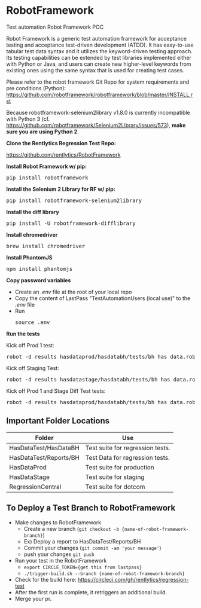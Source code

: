 # RobotFramework
Test automation Robot Framework POC

Robot Framework is a generic test automation framework for acceptance testing and acceptance test-driven development (ATDD). It has easy-to-use tabular test data syntax and it utilizes the keyword-driven testing approach. Its testing capabilities can be extended by test libraries implemented either with Python or Java, and users can create new higher-level keywords from existing ones using the same syntax that is used for creating test cases.

Please refer to the robot framework Git Repo for system requirements and pre conditions (Python): https://github.com/robotframework/robotframework/blob/master/INSTALL.rst

Because robotframework-selenium2library v1.8.0 is currently incompatible with Python 3 (cf. https://github.com/robotframework/Selenium2Library/issues/573), <b>make sure you are using Python 2</b>.

<b>Clone the Rentlytics Regression Test Repo:</b>

https://github.com/rentlytics/RobotFramework

<b>Install Robot Framework w/ pip:</b>

<pre>pip install robotframework</pre>

<b>Install the Selenium 2 Library for RF w/ pip:</b>

<pre>pip install robotframework-selenium2library</pre>

<b>Install the diff library</b>

<pre>pip install -U robotframework-difflibrary</pre>

<b>Install chromedriver</b>

<pre>brew install chromedriver</pre>

<b>Install PhantomJS</b>

<pre>npm install phantomjs</pre>

<b>Copy password variables</b>
* Create an <i>.env</i> file at the root of your local repo
* Copy the content of LastPass "TestAutomationUsers (local use)" to the <i>.env</i> file
* Run <pre>source .env</pre>

<b>Run the tests</b>

Kick off Prod 1 test: 

<pre>robot -d results hasdataprod/hasdatabh/tests/bh_has_data.robot hasdataprod/hasdatalivcor/tests/livcor_has_data.robot hasdataprod/hasdatawinterwood/tests/winterwood_has_data.robot</pre>

Kick off Staging Test:

<pre>robot -d results hasdatastage/hasdatabh/tests/bh_has_data.robot hasdatastage/hasdatalivcor/tests/livcor_has_data.robot hasdatastage/hasdatawinterwood/tests/winterwood_has_data.robot</pre>


Kick off Prod 1 and Stage Diff Test tests: 

<pre>robot -d results hasdataprod/hasdatabh/tests/bh_has_data.robot hasdataprod/hasdatalivcor/tests/livcor_has_data.robot hasdataprod/hasdatawinterwood/tests/winterwood_has_data.robot hasdatastage/hasdatabh/tests/bh_has_data.robot hasdatastage/hasdatalivcor/tests/livcor_has_data.robot hasdatastage/hasdatawinterwood/tests/winterwood_has_data.robot</pre>


## Important Folder Locations

| Folder 						| Use								|
|-------------------------------|-----------------------------------|
| HasDataTest/HasDataBH			| Test suite for regression tests. 	| 
| HasDataTest/Reports/BH		| Test Data for regression tests. 	| 
| HasDataProd					| Test suite for production			|
| HasDataStage					| Test suite for staging			|
| RegressionCentral				| Test suite for dotcom				|


## To Deploy a Test Branch to RobotFramework
* Make changes to RobotFramework
  * Create a new branch (`git checkout -b {name-of-robot-framework-branch}`)
  * Ex) Deploy a report to HasDataTest/Reports/BH
  * Commit your changes (`git commit -am 'your message'`)
  * push your changes `git push`
* Run your test in the RobotFramework 
  * `export CIRCLE_TOKEN={get this from lastpass}`
  * `./trigger-build.sh --branch {name-of-robot-framework-branch}`
* Check for the build here: https://circleci.com/gh/rentlytics/regression-test
* After the first run is complete, it retriggers an additional build.
* Merge your pr.
